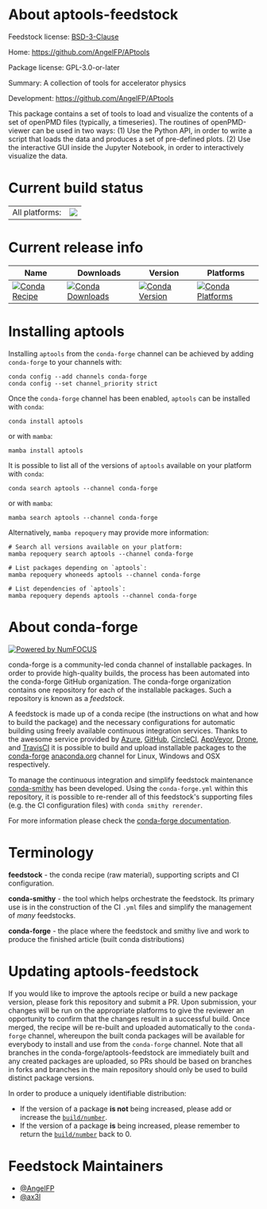 About aptools-feedstock
=======================

Feedstock license: [BSD-3-Clause](https://github.com/conda-forge/aptools-feedstock/blob/main/LICENSE.txt)

Home: https://github.com/AngelFP/APtools

Package license: GPL-3.0-or-later

Summary: A collection of tools for accelerator physics

Development: https://github.com/AngelFP/APtools

This package contains a set of tools to load and visualize the
contents of a set of openPMD files (typically, a timeseries).
The routines of openPMD-viewer can be used in two ways:
(1) Use the Python API, in order to write a script that loads
    the data and produces a set of pre-defined plots.
(2) Use the interactive GUI inside the Jupyter Notebook, in
    order to interactively visualize the data.


Current build status
====================


<table><tr><td>All platforms:</td>
    <td>
      <a href="https://dev.azure.com/conda-forge/feedstock-builds/_build/latest?definitionId=21055&branchName=main">
        <img src="https://dev.azure.com/conda-forge/feedstock-builds/_apis/build/status/aptools-feedstock?branchName=main">
      </a>
    </td>
  </tr>
</table>

Current release info
====================

| Name | Downloads | Version | Platforms |
| --- | --- | --- | --- |
| [![Conda Recipe](https://img.shields.io/badge/recipe-aptools-green.svg)](https://anaconda.org/conda-forge/aptools) | [![Conda Downloads](https://img.shields.io/conda/dn/conda-forge/aptools.svg)](https://anaconda.org/conda-forge/aptools) | [![Conda Version](https://img.shields.io/conda/vn/conda-forge/aptools.svg)](https://anaconda.org/conda-forge/aptools) | [![Conda Platforms](https://img.shields.io/conda/pn/conda-forge/aptools.svg)](https://anaconda.org/conda-forge/aptools) |

Installing aptools
==================

Installing `aptools` from the `conda-forge` channel can be achieved by adding `conda-forge` to your channels with:

```
conda config --add channels conda-forge
conda config --set channel_priority strict
```

Once the `conda-forge` channel has been enabled, `aptools` can be installed with `conda`:

```
conda install aptools
```

or with `mamba`:

```
mamba install aptools
```

It is possible to list all of the versions of `aptools` available on your platform with `conda`:

```
conda search aptools --channel conda-forge
```

or with `mamba`:

```
mamba search aptools --channel conda-forge
```

Alternatively, `mamba repoquery` may provide more information:

```
# Search all versions available on your platform:
mamba repoquery search aptools --channel conda-forge

# List packages depending on `aptools`:
mamba repoquery whoneeds aptools --channel conda-forge

# List dependencies of `aptools`:
mamba repoquery depends aptools --channel conda-forge
```


About conda-forge
=================

[![Powered by
NumFOCUS](https://img.shields.io/badge/powered%20by-NumFOCUS-orange.svg?style=flat&colorA=E1523D&colorB=007D8A)](https://numfocus.org)

conda-forge is a community-led conda channel of installable packages.
In order to provide high-quality builds, the process has been automated into the
conda-forge GitHub organization. The conda-forge organization contains one repository
for each of the installable packages. Such a repository is known as a *feedstock*.

A feedstock is made up of a conda recipe (the instructions on what and how to build
the package) and the necessary configurations for automatic building using freely
available continuous integration services. Thanks to the awesome service provided by
[Azure](https://azure.microsoft.com/en-us/services/devops/), [GitHub](https://github.com/),
[CircleCI](https://circleci.com/), [AppVeyor](https://www.appveyor.com/),
[Drone](https://cloud.drone.io/welcome), and [TravisCI](https://travis-ci.com/)
it is possible to build and upload installable packages to the
[conda-forge](https://anaconda.org/conda-forge) [anaconda.org](https://anaconda.org/)
channel for Linux, Windows and OSX respectively.

To manage the continuous integration and simplify feedstock maintenance
[conda-smithy](https://github.com/conda-forge/conda-smithy) has been developed.
Using the ``conda-forge.yml`` within this repository, it is possible to re-render all of
this feedstock's supporting files (e.g. the CI configuration files) with ``conda smithy rerender``.

For more information please check the [conda-forge documentation](https://conda-forge.org/docs/).

Terminology
===========

**feedstock** - the conda recipe (raw material), supporting scripts and CI configuration.

**conda-smithy** - the tool which helps orchestrate the feedstock.
                   Its primary use is in the construction of the CI ``.yml`` files
                   and simplify the management of *many* feedstocks.

**conda-forge** - the place where the feedstock and smithy live and work to
                  produce the finished article (built conda distributions)


Updating aptools-feedstock
==========================

If you would like to improve the aptools recipe or build a new
package version, please fork this repository and submit a PR. Upon submission,
your changes will be run on the appropriate platforms to give the reviewer an
opportunity to confirm that the changes result in a successful build. Once
merged, the recipe will be re-built and uploaded automatically to the
`conda-forge` channel, whereupon the built conda packages will be available for
everybody to install and use from the `conda-forge` channel.
Note that all branches in the conda-forge/aptools-feedstock are
immediately built and any created packages are uploaded, so PRs should be based
on branches in forks and branches in the main repository should only be used to
build distinct package versions.

In order to produce a uniquely identifiable distribution:
 * If the version of a package **is not** being increased, please add or increase
   the [``build/number``](https://docs.conda.io/projects/conda-build/en/latest/resources/define-metadata.html#build-number-and-string).
 * If the version of a package **is** being increased, please remember to return
   the [``build/number``](https://docs.conda.io/projects/conda-build/en/latest/resources/define-metadata.html#build-number-and-string)
   back to 0.

Feedstock Maintainers
=====================

* [@AngelFP](https://github.com/AngelFP/)
* [@ax3l](https://github.com/ax3l/)

